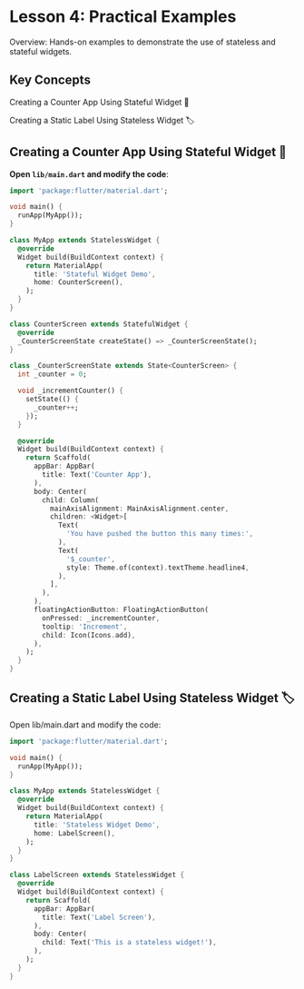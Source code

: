 # Lesson 4: Practical Examples

Overview: Hands-on examples to demonstrate the use of stateless and stateful widgets.

## Key Concepts

Creating a Counter App Using Stateful Widget 🧮

Creating a Static Label Using Stateless Widget 🏷️

## Creating a Counter App Using Stateful Widget 🧮

**Open `lib/main.dart` and modify the code**:

  ```dart
  import 'package:flutter/material.dart';

  void main() {
    runApp(MyApp());
  }

  class MyApp extends StatelessWidget {
    @override
    Widget build(BuildContext context) {
      return MaterialApp(
        title: 'Stateful Widget Demo',
        home: CounterScreen(),
      );
    }
  }

  class CounterScreen extends StatefulWidget {
    @override
    _CounterScreenState createState() => _CounterScreenState();
  }

  class _CounterScreenState extends State<CounterScreen> {
    int _counter = 0;

    void _incrementCounter() {
      setState(() {
        _counter++;
      });
    }

    @override
    Widget build(BuildContext context) {
      return Scaffold(
        appBar: AppBar(
          title: Text('Counter App'),
        ),
        body: Center(
          child: Column(
            mainAxisAlignment: MainAxisAlignment.center,
            children: <Widget>[
              Text(
                'You have pushed the button this many times:',
              ),
              Text(
                '$_counter',
                style: Theme.of(context).textTheme.headline4,
              ),
            ],
          ),
        ),
        floatingActionButton: FloatingActionButton(
          onPressed: _incrementCounter,
          tooltip: 'Increment',
          child: Icon(Icons.add),
        ),
      );
    }
  }

```

## Creating a Static Label Using Stateless Widget 🏷️

Open lib/main.dart and modify the code:

```dart
import 'package:flutter/material.dart';

void main() {
  runApp(MyApp());
}

class MyApp extends StatelessWidget {
  @override
  Widget build(BuildContext context) {
    return MaterialApp(
      title: 'Stateless Widget Demo',
      home: LabelScreen(),
    );
  }
}

class LabelScreen extends StatelessWidget {
  @override
  Widget build(BuildContext context) {
    return Scaffold(
      appBar: AppBar(
        title: Text('Label Screen'),
      ),
      body: Center(
        child: Text('This is a stateless widget!'),
      ),
    );
  }
}
```
